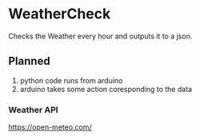 # WeatherCheck
Checks the Weather every hour and outputs it to a json.

## Planned
1. python code runs from arduino
2. arduino takes some action coresponding to the data


### Weather API
https://open-meteo.com/
